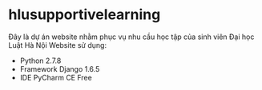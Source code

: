 hlusupportivelearning
=====================
Đây là dự án website nhằm phục vụ nhu cầu học tập của sinh viên Đại học Luật Hà Nội
Website sử dụng:
- Python 2.7.8
- Framework Django 1.6.5
- IDE PyCharm CE Free
